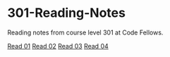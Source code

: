 # 301-Reading-Notes
Reading notes from course level 301 at Code Fellows.

[Read 01](read-01.md)
[Read 02](read-02.md)
[Read 03](read-03.md)
[Read 04](read-04.md)